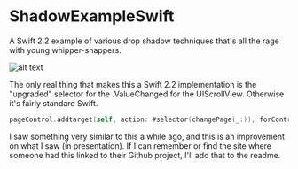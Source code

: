 # ShadowExampleSwift
A Swift 2.2 example of various drop shadow techniques that's all the rage with young whipper-snappers.

![alt text](http://blog.ericd.net/wp-content/uploads/2016/04/whyhello.jpg "Screen 1")

The only real thing that makes this a Swift 2.2 implementation is the "upgraded" selector for the .ValueChanged for the UIScrollView. Otherwise it's fairly standard Swift. 

```swift
pageControl.addtarget(self, action: #selector(changePage(_:)), forControlEvents: .ValueChanged)
```

I saw something very similar to this a while ago, and this is an improvement on what I saw (in presentation). If I can remember or find the site where someone had this linked to their Github project, I'll add that to the readme.
